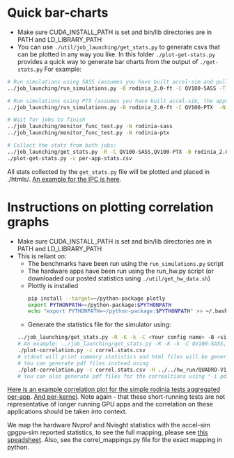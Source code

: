# Quick bar-charts

* Make sure CUDA\_INSTALL\_PATH is set and bin/lib directories are in PATH and LD\_LIBRARY\_PATH
* You can use `./util/job_launching/get_stats.py` to generate csvs that can be plotted in any way you like.
    In this folder `./plot-get-stats.py` provides a quick way to generate bar charts from the output of `./get-stats.py`
    For example:
```bash
# Run simulations using SASS (assumes you have built accel-sim and pulled the trace files)
../job_launching/run_simulations.py -B rodinia_2.0-ft -C QV100-SASS -T ../../hw_run/rodinia_2.0-ft/9.1/ -N rodinia-sass

# Run simulations using PTX (assumes you have built accel-sim, the apps and pulled their data)
../job_launching/run_simulations.py -B rodinia_2.0-ft -C QV100-PTX  -N rodinia-ptx

# Wait for jobs to finish
../job_launching/monitor_func_test.py -N rodinia-sass
../job_launching/monitor_func_test.py -N rodinia-ptx

# Collect the stats from both jobs:
../job_launching/get_stats.py -R -C QV100-SASS,QV100-PTX -B rodinia_2.0-ft | tee per-app-stats.csv
./plot-get-stats.py -c per-app-stats.csv
```

All stats collected by the `get_stats.py` file will be plotted and placed in ./htmls/.
[An example for the IPC is here](https://engineering.purdue.edu/tgrogers/accel-sim/example-plots/example.plot.rodinia_2.0-ft.html).

# Instructions on plotting correlation graphs

* Make sure CUDA\_INSTALL\_PATH is set and bin/lib directories are in PATH and LD\_LIBRARY\_PATH
* This is reliant on:
    * The benchmarks have been run using the `run_simulations.py` script
    * The hardware apps have been run using the run\_hw.py script (or downloaded our posted statistics using `./util/get_hw_data.sh`)
    * Plottly is installed
        ```bash
        pip install --target=~/python-package plotly
        export PYTHONPATH=~/python-package:$PYTHONPATH
        echo "export PYTHONPATH=~/python-package:$PYTHONPATH" >> ~/.bashrc
        ```
    * Generate the statistics file for the simulator using:
    ```bash
    ../job_launching/get_stats.py -R -K -k -C <Your config name> -B <simulator apps> > correl.stats.csv
    # An example: ../job_launching/get_stats.py -R -K -k -C QV100-SASS,QV100-PTX -B rodinia_2.0-ft > correl.stats.csv
    ./plot-correlation.py -c correl.stats.csv
    # stdout will print summary statistics and html files will be generated in ./correl-html/
    # You can generate pdf files instead using 
    ./plot-correlation.py -c correl.stats.csv -H ../../hw_run/QUADRO-V100/9.1/
    # You can also generate pdf files for the correaltions using "-i pdf"
    ```
[Here is an example correlation plot for the simple rodinia tests aggregated per-app](https://engineering.purdue.edu/tgrogers/accel-sim/example-plots/gv100-cycles.QV100-PTX.QV100-SASS.per-app.html).
[And per-kernel](https://engineering.purdue.edu/tgrogers/accel-sim/example-plots/gv100-cycles.QV100-PTX.QV100-SASS.per-kernel.html).
Note again - that these short-running tests are not representative of longer running GPU apps and the correlation on these applications should
be taken into context.

We map the hardware Nvprof and Nvisght statistics with the accel-sim gpgpu-sim reported statistics, to see the full mapping, please see [this speadsheet](https://docs.google.com/spreadsheets/d/1oLbNX-5qTnF9x4v-GCUKuA5zvjx72yD0D2rJIllBHds/edit#gid=0). Also, see the correl_mappings.py file for the exact mapping in python. 
